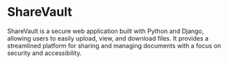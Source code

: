 # ShareVault
ShareVault is a secure web application built with Python and Django, allowing users to easily upload, view, and download files. It provides a streamlined platform for sharing and managing documents with a focus on security and accessibility.
